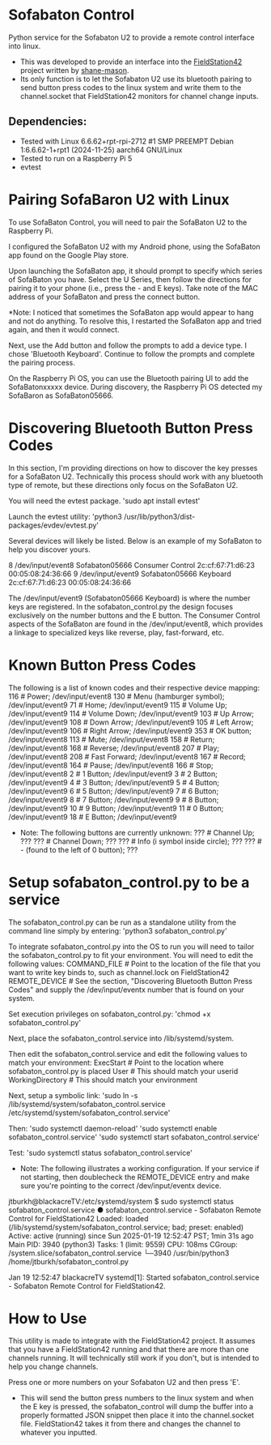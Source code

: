 # Sofabaton Control
Python service for the Sofabaton U2 to provide a remote control interface into linux.

* This was developed to provide an interface into the [FieldStation42](https://github.com/shane-mason/FieldStation42) project written by [shane-mason](https://github.com/shane-mason).
* Its only function is to let the Sofabaton U2 use its bluetooth pairing to send button press codes to the linux system and write them to the channel.socket that FieldStation42 monitors for channel change inputs.
 
## Dependencies:
* Tested with Linux 6.6.62+rpt-rpi-2712 #1 SMP PREEMPT Debian 1:6.6.62-1+rpt1 (2024-11-25) aarch64 GNU/Linux
* Tested to run on a Raspberry Pi 5
* evtest 


# Pairing SofaBaron U2 with Linux
To use SofaBaton Control, you will need to pair the SofaBaton U2 to the Raspberry Pi. 

I configured the SofaBaton U2 with my Android phone, using the SofaBaton app found on the Google Play store.

Upon launching the SofaBaton app, it should prompt to specify which series of SofaBaton you have.  Select the U Series, then follow the directions for pairing it to your phone (i.e., press the - and E keys).  Take note of the MAC address of your SofaBaton and press the connect button.  

*Note: I noticed that sometimes the SofaBaton app would appear to hang and not do anything.  To resolve this, I restarted the SofaBaton app and tried again, and then it would connect.

Next, use the Add button and follow the prompts to add a device type.  I chose 'Bluetooth Keyboard'.  Continue to follow the prompts and complete the pairing process.

On the Raspberry Pi OS, you can use the Bluetooth pairing UI to add the SofaBatonxxxxx device. During discovery, the Raspberry Pi OS detected my SofaBaron as SofaBaton05666.


# Discovering Bluetooth Button Press Codes
In this section, I'm providing directions on how to discover the key presses for a SofaBaton U2.  Technically this process should work with any bluetooth type of remote, but these directions only focus on the SofaBaton U2.

You will need the evtest package.
'sudo apt install evtest'

Launch the evtest utility:
'python3 /usr/lib/python3/dist-packages/evdev/evtest.py'

Several devices will likely be listed.  Below is an example of my SofaBaton to help you discover yours.

8   /dev/input/event8    Sofabaton05666 Consumer Control     2c:cf:67:71:d6:23                   00:05:08:24:36:66
9   /dev/input/event9    Sofabaton05666 Keyboard             2c:cf:67:71:d6:23                   00:05:08:24:36:66

The /dev/input/event9 (Sofabaton05666 Keyboard) is where the number keys are registered. In the sofabaton_control.py the design focuses exclusively on the number buttons and the E button. The Consumer Control aspects of the SofaBaton are found in the /dev/input/event8, which provides a linkage to specialized keys like reverse, play, fast-forward, etc. 


# Known Button Press Codes
The following is a list of known codes and their respective device mapping:
116 	# Power; /dev/input/event8
130	# Menu (hamburger symbol); /dev/input/event9
71	# Home; /dev/input/event9
115	# Volume Up; /dev/input/event9
114	# Volume Down; /dev/input/event9
103	# Up Arrow; /dev/input/event9
108	# Down Arrow; /dev/input/event9
105	# Left Arrow;  /dev/input/event9
106	# Right Arrow; /dev/input/event9 
353	# OK button; /dev/input/event8
113	# Mute; /dev/input/event8
158	# Return; /dev/input/event8
168	# Reverse; /dev/input/event8
207	# Play; /dev/input/event8
208	# Fast Forward; /dev/input/event8
167	# Record; /dev/input/event8
164	# Pause; /dev/input/event8
166	# Stop; /dev/input/event8
2	# 1 Button; /dev/input/event9
3	# 2 Button; /dev/input/event9
4	# 3 Button; /dev/input/event9
5	# 4 Button; /dev/input/event9
6	# 5 Button; /dev/input/event9
7	# 6 Button; /dev/input/event9
8	# 7 Button; /dev/input/event9
9	# 8 Button; /dev/input/event9
10	# 9 Button; /dev/input/event9
11	# 0 Button; /dev/input/event9
18	# E Button; /dev/input/event9

* Note: The following buttons are currently unknown:
???	# Channel Up; ???
???	# Channel Down; ???
???	# Info (i symbol inside circle); ???
???	# - (found to the left of 0 button); ???



# Setup sofabaton_control.py to be a service
The sofabaton_control.py can be run as a standalone utility from the command line simply by entering:
'python3 sofabaton_control.py'

To integrate sofabaton_control.py into the OS to run you will need to tailor the sofabaton_control.py to fit your environment.  You will need to edit the following values:
COMMAND_FILE	# Point to the location of the file that you want to write key binds to, such as channel.lock on FieldStation42
REMOTE_DEVICE	# See the section, "Discovering Bluetooth Button Press Codes" and supply the /dev/input/eventx number that is found on your system.

Set execution privileges on sofabaton_control.py:
'chmod +x sofabaton_control.py'

Next, place the sofabaton_control.service into /lib/systemd/system.

Then edit the sofabaton_control.service and edit the following values to match your environment:
ExecStart	# Point to the location where sofabaton_control.py is placed
User		# This should match your userid
WorkingDirectory	# This should match your environment

Next, setup a symbolic link:
'sudo ln -s /lib/systemd/system/sofabaton_control.service /etc/systemd/system/sofabaton_control.service'

Then:
'sudo systemctl daemon-reload'
'sudo systemctl enable sofabaton_control.service'
'sudo systemctl start sofabaton_control.service'

Test:
'sudo systemctl status sofabaton_control.service'
* Note: The following illustrates a working configuration.  If your service if not starting, then doublecheck the REMOTE_DEVICE entry and make sure you're pointing to the correct /dev/input/eventx device.

jtburkh@blackacreTV:/etc/systemd/system $ sudo systemctl status sofabaton_control.service
● sofabaton_control.service - Sofabaton Remote Control for FieldStation42
     Loaded: loaded (/lib/systemd/system/sofabaton_control.service; bad; preset: enabled)
     Active: active (running) since Sun 2025-01-19 12:52:47 PST; 1min 31s ago
   Main PID: 3940 (python3)
      Tasks: 1 (limit: 9559)
        CPU: 108ms
     CGroup: /system.slice/sofabaton_control.service
             └─3940 /usr/bin/python3 /home/jtburkh/sofabaton_control.py

Jan 19 12:52:47 blackacreTV systemd[1]: Started sofabaton_control.service - Sofabaton Remote Control for FieldStation42.


# How to Use
This utility is made to integrate with the FieldStation42 project.  It assumes that you have a FieldStation42 running and that there are more than one channels running.  It will technically still work if you don't, but is intended to help you change channels.

Press one or more numbers on your Sofabaton U2 and then press 'E'. 

* This will send the button press numbers to the linux system and when the E key is pressed, the sofabaton_control will dump the buffer into a properly formatted JSON snippet then place it into the channel.socket file. FieldStation42 takes it from there and changes the channel to whatever you inputted.

